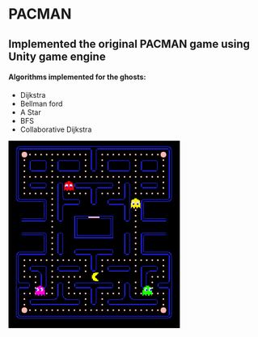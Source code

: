 # PACMAN
## Implemented the original PACMAN game using Unity game engine
#### **Algorithms implemented for the ghosts:**
- Dijkstra
- Bellman ford
- A Star
- BFS
- Collaborative Dijkstra

![PACMAN](https://raw.githubusercontent.com/AnasMations/PACMAN/main/Assets/pacman%20game.PNG)

